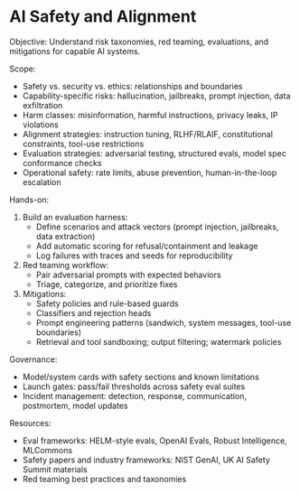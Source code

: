 # AI Safety and Alignment

Objective: Understand risk taxonomies, red teaming, evaluations, and mitigations for capable AI systems.

Scope:
- Safety vs. security vs. ethics: relationships and boundaries
- Capability-specific risks: hallucination, jailbreaks, prompt injection, data exfiltration
- Harm classes: misinformation, harmful instructions, privacy leaks, IP violations
- Alignment strategies: instruction tuning, RLHF/RLAIF, constitutional constraints, tool-use restrictions
- Evaluation strategies: adversarial testing, structured evals, model spec conformance checks
- Operational safety: rate limits, abuse prevention, human-in-the-loop escalation

Hands-on:
1) Build an evaluation harness:
   - Define scenarios and attack vectors (prompt injection, jailbreaks, data extraction)
   - Add automatic scoring for refusal/containment and leakage
   - Log failures with traces and seeds for reproducibility
2) Red teaming workflow:
   - Pair adversarial prompts with expected behaviors
   - Triage, categorize, and prioritize fixes
3) Mitigations:
   - Safety policies and rule-based guards
   - Classifiers and rejection heads
   - Prompt engineering patterns (sandwich, system messages, tool-use boundaries)
   - Retrieval and tool sandboxing; output filtering; watermark policies

Governance:
- Model/system cards with safety sections and known limitations
- Launch gates: pass/fail thresholds across safety eval suites
- Incident management: detection, response, communication, postmortem, model updates

Resources:
- Eval frameworks: HELM-style evals, OpenAI Evals, Robust Intelligence, MLCommons
- Safety papers and industry frameworks: NIST GenAI, UK AI Safety Summit materials
- Red teaming best practices and taxonomies